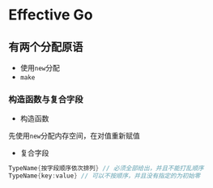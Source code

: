 # Effective Go

## 有两个分配原语

- 使用`new`分配
- `make`

### 构造函数与复合字段

- 构造函数

先使用`new`分配内存空间，在对值重新赋值

- 复合字段

```go
TypeName{按字段顺序依次排列} // 必须全部给出，并且不能打乱顺序
TypeName{key:value} // 可以不按顺序，并且没有指定的为初始零
```


